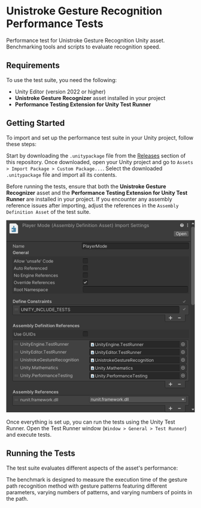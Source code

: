# Unistroke Gesture Recognition Performance Tests

Performance test for Unistroke Gesture Recognition Unity asset. Benchmarking tools and scripts to evaluate recognition speed.

## Requirements

To use the test suite, you need the following:

- Unity Editor (version 2022 or higher)
- **Unistroke Gesture Recognizer** asset installed in your project
- **Performance Testing Extension for Unity Test Runner**

## Getting Started

To import and set up the performance test suite in your Unity project, follow these steps:

Start by downloading the `.unitypackage` file from the [Releases](https://github.com/KonovalovNikolai/Unistroke-Gesture-Recognition-Tests/releases) section of this repository. Once downloaded, open your Unity project and go to `Assets > Import Package > Custom Package...`. Select the downloaded `.unitypackage` file and import all its contents.

Before running the tests, ensure that both the **Unistroke Gesture Recognizer** asset and the **Performance Testing Extension for Unity Test Runner** are installed in your project. If you encounter any assembly reference issues after importing, adjust the references in the `Assembly Definition Asset` of the test suite.

![Assembly Definition Settings](docs/assembly-defenition-reference.png)

Once everything is set up, you can run the tests using the Unity Test Runner. Open the Test Runner window (`Window > General > Test Runner`) and execute tests.

## Running the Tests

The test suite evaluates different aspects of the asset's performance:

The benchmark is designed to measure the execution time of the gesture path recognition method with gesture patterns featuring different parameters, varying numbers of patterns, and varying numbers of points in the path.
